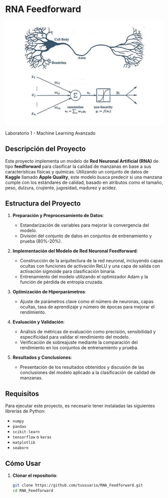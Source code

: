 # RNA Feedforward

![Redes Neuronales](Image/RNA.jpg)

Laboratorio 1 - Machine Learning Avanzado

## Descripción del Proyecto

Este proyecto implementa un modelo de **Red Neuronal Artificial (RNA)** de tipo **feedforward** para clasificar la calidad de manzanas en base a sus características físicas y químicas. Utilizando un conjunto de datos de **Kaggle** llamado **Apple Quality**, este modelo busca predecir si una manzana cumple con los estándares de calidad, basado en atributos como el tamaño, peso, dulzura, crujiente, jugosidad, madurez y acidez.

## Estructura del Proyecto

1. **Preparación y Preprocesamiento de Datos**: 
   - Estandarización de variables para mejorar la convergencia del modelo.
   - División del conjunto de datos en conjuntos de entrenamiento y prueba (80%-20%).

2. **Implementación del Modelo de Red Neuronal Feedforward**:
   - Construcción de la arquitectura de la red neuronal, incluyendo capas ocultas con funciones de activación ReLU y una capa de salida con activación sigmoide para clasificación binaria.
   - Entrenamiento del modelo utilizando el optimizador Adam y la función de pérdida de entropía cruzada.

3. **Optimización de Hiperparámetros**:
   - Ajuste de parámetros clave como el número de neuronas, capas ocultas, tasa de aprendizaje y número de épocas para mejorar el rendimiento.

4. **Evaluación y Validación**:
   - Análisis de métricas de evaluación como precisión, sensibilidad y especificidad para validar el rendimiento del modelo.
   - Verificación de sobreajuste mediante la comparación del rendimiento en los conjuntos de entrenamiento y prueba.

5. **Resultados y Conclusiones**:
   - Presentación de los resultados obtenidos y discusión de las conclusiones del modelo aplicado a la clasificación de calidad de manzanas.

## Requisitos

Para ejecutar este proyecto, es necesario tener instaladas las siguientes librerías de Python:
- `numpy`
- `pandas`
- `scikit-learn`
- `tensorflow` o `keras`
- `matplotlib`
- `seaborn`

## Cómo Usar

1. **Clonar el repositorio**:
   ```bash
   git clone https://github.com/tuusuario/RNA_Feedforward.git
   cd RNA_Feedforward
